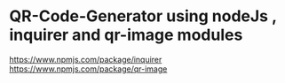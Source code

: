 # QR-Code-Generator using nodeJs  , inquirer and qr-image modules <br>
https://www.npmjs.com/package/inquirer <br>
https://www.npmjs.com/package/qr-image
 
